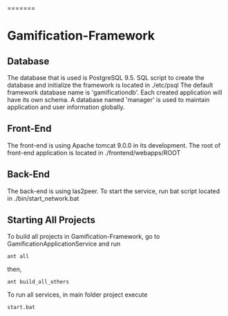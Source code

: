 
=======
# Gamification-Framework

## Database
The database that is used is PostgreSQL 9.5. SQL script to create the database and initialize the framework is located in ./etc/psql
The default framework database name is 'gamificationdb'. Each created application will have its own schema. A database named 'manager' is used to maintain application and user information globally.
## Front-End
The front-end is using Apache tomcat 9.0.0 in its development. The root of front-end application is located in ./frontend/webapps/ROOT
## Back-End
The back-end is using las2peer. To start the service, run bat script located in ./bin/start_network.bat

## Starting All Projects

To build all projects in Gamification-Framework, go to GamificationApplicationService and run
```
ant all
```
then,
```
ant build_all_others
```

To run all services, in main folder project execute 
```
start.bat
```